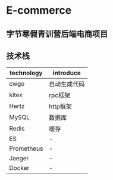 # E-commerce
## 字节寒假青训营后端电商项目

## 技术栈
| technology | introduce |
|---------------|-----------|
| cwgo          | 自动生成代码    |
| kitex         | rpc框架     |
| Hertz         | http框架    |
| MySQL         | 数据库       |
| Redis         | 缓存        |
| ES            | -         |
| Prometheus    | -         |
| Jaeger        | -         |
| Docker        | -         |
